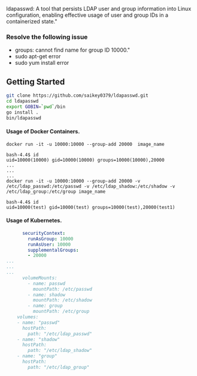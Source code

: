 ldapasswd:  A tool that persists LDAP user and group information into Linux configuration, enabling effective usage of user and group IDs in a containerized state."

### Resolve the following issue
- groups: cannot find name for group ID 10000."
- sudo apt-get error
- sudo yum install error
## Getting Started
```bash
git clone https://github.com/saikey0379/ldapasswd.git
cd ldapasswd
export GOBIN=`pwd`/bin
go install .
bin/ldapasswd
```
####  Usage of Docker Containers.
``` shell
docker run -it -u 10000:10000 --group-add 20000  image_name

bash-4.4$ id                                                                                          
uid=10000(10000) gid=10000(10000) groups=10000(10000),20000
...
...
...
docker run -it -u 10000:10000 --group-add 20000 -v /etc/ldap_passwd:/etc/passwd -v /etc/ldap_shadow:/etc/shadow -v /etc/ldap_group:/etc/group image_name

bash-4.4$ id                                                                                          
uid=10000(test) gid=10000(test) groups=10000(test),20000(test1)
```
#### Usage of Kubernetes.
```yaml
      securityContext:
        runAsGroup: 10000
        runAsUser: 10000
        supplementalGroups:
        - 20000
...
...
...
      volumeMounts:
        - name: passwd
          mountPath: /etc/passwd
        - name: shadow
          mountPath: /etc/shadow
        - name: group
          mountPath: /etc/group
    volumes:
    - name: "passwd"
      hostPath:
        path: "/etc/ldap_passwd"
    - name: "shadow"
      hostPath:
        path: "/etc/ldap_shadow"
    - name: "group"
      hostPath:
        path: "/etc/ldap_group"
```